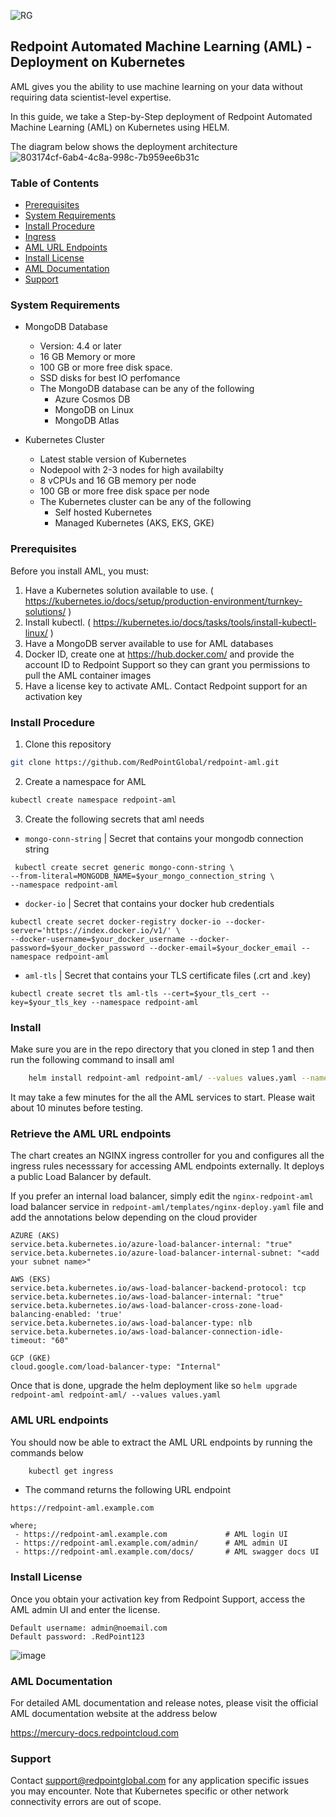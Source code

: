 ![RG](https://user-images.githubusercontent.com/42842390/158004336-60f07c05-7e5d-420e-87a6-22c5ac206fb6.jpg)
## Redpoint Automated Machine Learning (AML) - Deployment on Kubernetes
AML gives you the ability to use machine learning on your data without requiring data scientist-level expertise. 

In this guide, we take a Step-by-Step deployment of Redpoint Automated Machine Learning (AML) on Kubernetes using HELM. 

The diagram below shows the deployment architecture
![803174cf-6ab4-4c8a-998c-7b959ee6b31c](https://user-images.githubusercontent.com/42842390/197833963-45b725f0-947e-4884-914b-c6942d6d883d.png)

### Table of Contents
- [Prerequisites ](#prerequisites)
- [System Requirements ](#system-requirements)
- [Install Procedure ](#install-procedure)
- [Ingress ](#ingress)
- [AML URL Endpoints ](#aml-url-endpoints)
- [Install License](#install-license)
- [AML Documentation](#aml-documentation)
- [Support](#support)

### System Requirements

- MongoDB Database 
    - Version: 4.4 or later
    - 16 GB Memory or more
    - 100 GB or more free disk space.
    - SSD disks for best IO perfomance
    - The MongoDB database can be any of the following
       - Azure Cosmos DB
       - MongoDB on Linux
       - MongoDB Atlas

- Kubernetes Cluster
    - Latest stable version of Kubernetes
    - Nodepool with 2-3 nodes for high availabilty
    - 8 vCPUs and 16 GB memory per node
    - 100 GB or more free disk space per node
    - The Kubernetes cluster can be any of the following
       - Self hosted Kubernetes
       - Managed Kubernetes (AKS, EKS, GKE)
    
### Prerequisites

Before you install AML, you must:

1. Have a Kubernetes solution available to use. ( https://kubernetes.io/docs/setup/production-environment/turnkey-solutions/ )
2. Install kubectl. ( https://kubernetes.io/docs/tasks/tools/install-kubectl-linux/ )
3. Have a MongoDB server available to use for AML databases
4. Docker ID, create one at https://hub.docker.com/ and provide the account ID to Redpoint Support so they can grant you permissions to pull the AML container images
5. Have a license key to activate AML. Contact Redpoint support for an activation key

### Install Procedure

1. Clone this repository
```sh
git clone https://github.com/RedPointGlobal/redpoint-aml.git
 ```
2. Create a namespace for AML
```sh
kubectl create namespace redpoint-aml
 ```
3. Create the following secrets that aml needs
 - ```mongo-conn-string``` | Secret that contains your mongodb connection string 
```
 kubectl create secret generic mongo-conn-string \
--from-literal=MONGODB_NAME=$your_mongo_connection_string \
--namespace redpoint-aml
```
 - ```docker-io``` | Secret that contains your docker hub credentials 
```
kubectl create secret docker-registry docker-io --docker-server='https://index.docker.io/v1/' \
--docker-username=$your_docker_username --docker-password=$your_docker_password --docker-email=$your_docker_email --namespace redpoint-aml
```
 - ```aml-tls``` | Secret that contains your TLS certificate files (.crt and .key)
```
kubectl create secret tls aml-tls --cert=$your_tls_cert --key=$your_tls_key --namespace redpoint-aml
```
### Install
Make sure you are in the repo directory that you cloned in step 1 and then run the following command to insall aml
```sh
    helm install redpoint-aml redpoint-aml/ --values values.yaml --namespace redpoint-aml
 ```
It may take a few minutes for the all the AML services to start. Please wait about 10 minutes before testing.

### Retrieve the AML URL endpoints
The chart creates an NGINX ingress controller for you and configures all the ingress rules necesssary for accessing AML endpoints externally. It deploys a public Load Balancer by default.

If you prefer an internal load balancer, simply edit the ```nginx-redpoint-aml``` load balancer service in ```redpoint-aml/templates/nginx-deploy.yaml``` file and add the annotations below depending on the cloud provider
```
AZURE (AKS)
service.beta.kubernetes.io/azure-load-balancer-internal: "true"
service.beta.kubernetes.io/azure-load-balancer-internal-subnet: "<add your subnet name>"

AWS (EKS)
service.beta.kubernetes.io/aws-load-balancer-backend-protocol: tcp
service.beta.kubernetes.io/aws-load-balancer-internal: "true"    
service.beta.kubernetes.io/aws-load-balancer-cross-zone-load-balancing-enabled: 'true'    
service.beta.kubernetes.io/aws-load-balancer-type: nlb    
service.beta.kubernetes.io/aws-load-balancer-connection-idle-timeout: "60"

GCP (GKE)
cloud.google.com/load-balancer-type: "Internal"
```
Once that is done, upgrade the helm deployment like so ```helm upgrade redpoint-aml redpoint-aml/ --values values.yaml```
### AML URL endpoints
You should now be able to extract the AML URL endpoints by running the commands below 
```sh
    kubectl get ingress
 ```
- The command returns the following URL endpoint
```
https://redpoint-aml.example.com

where;
 - https://redpoint-aml.example.com             # AML login UI
 - https://redpoint-aml.example.com/admin/      # AML admin UI
 - https://redpoint-aml.example.com/docs/       # AML swagger docs UI
 ```  

### Install License
Once you obtain your activation key from Redpoint Support, access the AML admin UI and enter the license.
```
Default username: admin@noemail.com
Default password: .RedPoint123
```
![image](https://user-images.githubusercontent.com/42842390/218563945-94a5b162-dc59-45ae-900e-130a84810f66.png)

### AML Documentation
For detailed AML documentation and release notes, please visit the official AML documentation website at the address below

https://mercury-docs.redpointcloud.com

### Support 
Contact support@redpointglobal.com for any application specific issues you may encounter. Note that Kubernetes specific or other network connectivity errors are out of scope.
